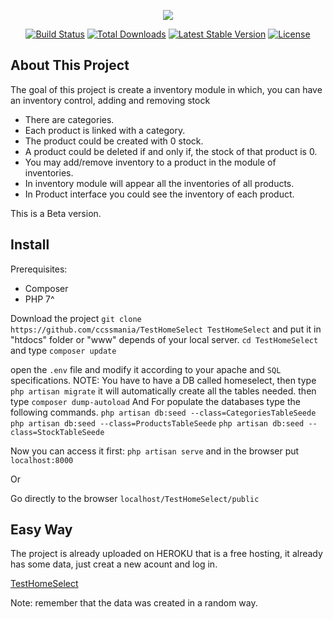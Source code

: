 <p align="center"><img src="https://laravel.com/assets/img/components/logo-laravel.svg"></p>

<p align="center">
<a href="https://travis-ci.org/laravel/framework"><img src="https://travis-ci.org/laravel/framework.svg" alt="Build Status"></a>
<a href="https://packagist.org/packages/laravel/framework"><img src="https://poser.pugx.org/laravel/framework/d/total.svg" alt="Total Downloads"></a>
<a href="https://packagist.org/packages/laravel/framework"><img src="https://poser.pugx.org/laravel/framework/v/stable.svg" alt="Latest Stable Version"></a>
<a href="https://packagist.org/packages/laravel/framework"><img src="https://poser.pugx.org/laravel/framework/license.svg" alt="License"></a>
</p>

## About This Project

The goal of this project is create a inventory module in which, you can have an inventory control, adding and removing stock 

- There are categories.
- Each product is linked with a category.
- The product could be created with 0 stock.
- A product could be deleted if and only if, the stock of that product is 0.
- You may add/remove inventory to a product in the module of inventories.
- In inventory module will appear all the inventories of all products.
- In Product interface you could see the inventory of each product.

This is a Beta version.

## Install
Prerequisites:
- Composer
- PHP 7^

Download the project `git clone https://github.com/ccssmania/TestHomeSelect TestHomeSelect` and put it in "htdocs" folder or "www" depends of your local server.
`cd TestHomeSelect`  and type
`composer update`

open the `.env` file and modify it according to your apache and `SQL` specifications.
NOTE: You have to have a DB called homeselect,
then type
`php artisan migrate`  it will automatically create all the tables needed.
then type
`composer dump-autoload`
And For populate the databases type the following commands.
`php artisan db:seed --class=CategoriesTableSeede`
`php artisan db:seed --class=ProductsTableSeede`
`php artisan db:seed --class=StockTableSeede`

Now you can access it first:
`php artisan serve` and in the browser put `localhost:8000`

Or

Go directly to the browser `localhost/TestHomeSelect/public`

## Easy Way

The project is already uploaded on HEROKU that is a free hosting, it already has some data, just creat a new acount and log in.

[TestHomeSelect](http://salty-depths-77006.herokuapp.com/public/register)

Note: remember that the data was created in a random way.

